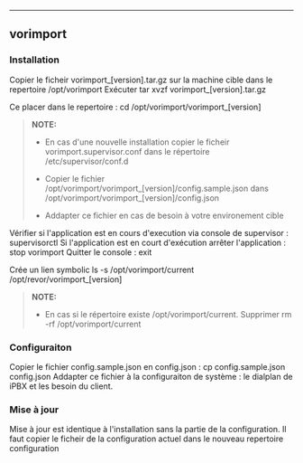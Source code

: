 ----------
vorimport 
----------

 
### Installation 
Copier le ficheir vorimport_[version].tar.gz sur la machine cible dans le repertoire /opt/vorimport
Exécuter tar xvzf vorimport_[version].tar.gz

Ce placer dans le repertoire : cd /opt/vorimport/vorimport_[version]

> **NOTE:**
>
> - En cas d'une nouvelle installation copier le ficheir vorimport.supervisor.conf dans le répertoire /etc/supervisor/conf.d
>
> - Copier le fichier /opt/vorimport/vorimport_[version]/config.sample.json dans /opt/vorimport/vorimport_[version]/config.json
> - Addapter ce fichier en cas de besoin à votre environement cible


Vérifier si l'application est en cours d'execution via console de supervisor : supervisorctl
Si l'application est en court d'exécution arrêter l'application : stop vorimport
Quitter le console : exit

Crée un lien symbolic ls -s /opt/vorimport/current /opt/revor/vorimport_[version]
> **NOTE:**
>
> - En cas si le répertoire existe /opt/vorimport/current. Supprimer rm -rf /opt/vorimport/current

### Configuraiton
Copier le fichier config.sample.json en config.json : cp config.sample.json config.json
Addapter ce fichier à la configuraiton de système : le dialplan de iPBX et les besoin du client.


### Mise à jour 
Mise à jour est identique à l'installation sans la partie de la configuration.
Il faut copier le ficheir de la configuration actuel dans  le nouveau repertoire configuration 





